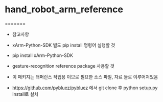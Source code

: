 # hand_robot_arm_reference

=======

* 참고사항
- xArm-Python-SDK 별도 pip install 명령어 실행할 것

- pip install xArm-Python-SDK

- gesture-recognition reference package 사용할 것

- 이 패키지는 래퍼런스 작업용 이므로 필요한 소스 파일, 자료 들로 이루어져있음

- https://github.com/pybluez/pybluez 에서 git clone 후 python setup.py install로 설치

